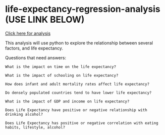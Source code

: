 # life-expectancy-regression-analysis (USE LINK BELOW)
[Click here for analysis](https://nbviewer.org/github/andrewt2470/life-expectancy-regression-analysis/blob/master/Use_Link_below_Life_expectancy.html)

This analysis will use python to explore the relationship between several factors, and life expectancy.

Questions that need answers:

    What is the impact on time on the life expectancy?

    What is the impact of schooling on life expectancy?

    How does infant and adult mortality rates affect life expectancy?

    Do densely populated countries tend to have lower life expectancy?

    What is the impact of GDP and income on life expectancy?

    Does Life Expectancy have positive or negative relationship with drinking alcohol?

    Does Life Expectancy has positive or negative correlation with eating habits, lifestyle, alcohol?
